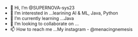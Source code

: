 - 👋 Hi, I’m @SUPERNOVA-sys23
- 👀 I’m interested in ...learining AI & ML, Java, Python
- 🌱 I’m currently learning ...Java
- 💞️ I’m looking to collaborate on ...
- 📫 How to reach me ...My instagram - @menacingnemesis

<!---
SUPERNOVA-sys23/SUPERNOVA-sys23 is a ✨ special ✨ repository because its `README.md` (this file) appears on your GitHub profile.
You can click the Preview link to take a look at your changes.
--->

